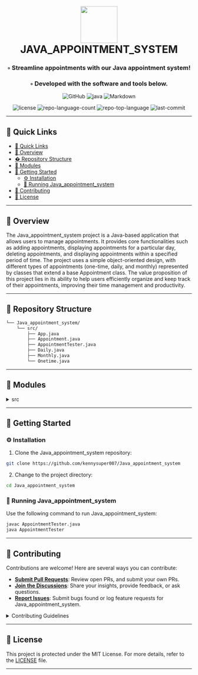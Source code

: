 <div align="center">
<h1>
   <img src="https://img.icons8.com/pulsar-color/96/markdown.png" width="100" height="100" />
   <br>
   JAVA_APPOINTMENT_SYSTEM
</h1>
<h3>◦ Streamline appointments with our Java appointment system!</h3>
<h3>◦ Developed with the software and tools below.</h3>

<p align="center">
<img src="https://img.shields.io/badge/GitHub-181717.svg?style=flat&logo=GitHub&logoColor=white" alt="GitHub">
<img src="https://img.shields.io/badge/java-%23ED8B00.svg?style=flat&logo=openjdk&logoColor=white" alt="java">
<img src="https://img.shields.io/badge/Markdown-000000.svg?style=flat&logo=Markdown&logoColor=white" alt="Markdown">
</p>

![license](https://img.shields.io/github/license/kennysuper007/Java_appointment_system?style=flat&labelColor=E5E4E2&color=869BB3)
![repo-language-count](https://img.shields.io/github/languages/count/kennysuper007/Java_appointment_system?style=flat&labelColor=E5E4E2&color=869BB3)
![repo-top-language](https://img.shields.io/github/languages/top/kennysuper007/Java_appointment_system?style=flat&labelColor=E5E4E2&color=869BB3)
![last-commit](https://img.shields.io/github/last-commit/kennysuper007/Java_appointment_system?style=flat&labelColor=E5E4E2&color=869BB3)
</div>

---

## 🔗 Quick Links
- [🔗 Quick Links](#-quick-links)
- [📍 Overview](#-overview)
- [� Repository Structure](#-repository-structure)
- [🧩 Modules](#-modules)
- [🚀 Getting Started](#-getting-started)
  - [⚙️ Installation](#️-installation)
  - [🤖 Running Java\_appointment\_system](#-running-java_appointment_system)
- [🤝 Contributing](#-contributing)
- [📄 License](#-license)

---

## 📍 Overview

The Java_appointment_system project is a Java-based application that allows users to manage appointments. It provides core functionalities such as adding appointments, displaying appointments for a particular day, deleting appointments, and displaying appointments within a specified period of time. The project uses a simple object-oriented design, with different types of appointments (one-time, daily, and monthly) represented by classes that extend a base Appointment class. The value proposition of this project lies in its ability to help users efficiently organize and keep track of their appointments, improving their time management and productivity.

---

## 📂 Repository Structure

```sh
└── Java_appointment_system/
    └── src/
        ├── App.java
        ├── Appointment.java
        ├── AppointmentTester.java
        ├── Daily.java
        ├── Monthly.java
        └── Onetime.java

```

---

## 🧩 Modules

<details closed><summary>src</summary>

| File                                                                                                                    | Summary                                                                                                                                                                                                                                                                                                                                                                                                                                                   |
| ---                                                                                                                     | ---                                                                                                                                                                                                                                                                                                                                                                                                                                                       |
| [Appointment.java](https://github.com/kennysuper007/Java_appointment_system/blob/main/src/Appointment.java)             | The code snippet in `Appointment.java` is responsible for managing appointments in a Java appointment system. It defines the `Appointment` class, which includes methods to add, display, and delete appointments based on criteria such as year, month, and day. The class also supports different types of appointments (one-time, daily, monthly) based on user input. The appointments are stored in an `ArrayList` for easy access and manipulation. |
| [AppointmentTester.java](https://github.com/kennysuper007/Java_appointment_system/blob/main/src/AppointmentTester.java) | The code snippet in `AppointmentTester.java` allows users to add, display, and delete appointments. It takes input for appointment details such as description, type, and date. The appointments are stored in an `ArrayList`.                                                                                                                                                                                                                            |
| [Monthly.java](https://github.com/kennysuper007/Java_appointment_system/blob/main/src/Monthly.java)                     | This code snippet is a part of the Java appointment system repository. It includes the Monthly class, which extends the Appointment class and provides functionality to check if an appointment occurs on a specific date. The code also defines a toString method to display the appointment details.                                                                                                                                                    |
| [Onetime.java](https://github.com/kennysuper007/Java_appointment_system/blob/main/src/Onetime.java)                     | This code snippet is a file named Onetime.java within the Java_appointment_system repository. It extends the Appointment class and represents a one-time appointment. It includes a constructor and a toString method to provide information about the appointment.                                                                                                                                                                                       |
| [App.java](https://github.com/kennysuper007/Java_appointment_system/blob/main/src/App.java)                             | The code snippet in the `App.java` file is the entry point of the Java appointment system repository. It prints Hello, World! when executed.                                                                                                                                                                                                                                                                                                              |
| [Daily.java](https://github.com/kennysuper007/Java_appointment_system/blob/main/src/Daily.java)                         | This code snippet is a class called Daily that extends the Appointment class. It represents a daily appointment in an appointment system. It has methods to check if it occurs on a specific date and to convert it to a string format.                                                                                                                                                                                                                   |

</details>

---

## 🚀 Getting Started
### ⚙️ Installation

1. Clone the Java_appointment_system repository:
```sh
git clone https://github.com/kennysuper007/Java_appointment_system
```

2. Change to the project directory:
```sh
cd Java_appointment_system
```

### 🤖 Running Java_appointment_system
Use the following command to run Java_appointment_system:
```sh
javac AppointmentTester.java
java AppointmentTester
```

---

## 🤝 Contributing

Contributions are welcome! Here are several ways you can contribute:

- **[Submit Pull Requests](https://github.com/kennysuper007/Java_appointment_system/blob/main/CONTRIBUTING.md)**: Review open PRs, and submit your own PRs.
- **[Join the Discussions](https://github.com/kennysuper007/Java_appointment_system/discussions)**: Share your insights, provide feedback, or ask questions.
- **[Report Issues](https://github.com/kennysuper007/Java_appointment_system/issues)**: Submit bugs found or log feature requests for Java_appointment_system.

<details closed>
<summary>Contributing Guidelines</summary>

1. **Fork the Repository**: Start by forking the project repository to your GitHub account.
2. **Clone Locally**: Clone the forked repository to your local machine using a Git client.
   ```sh
   git clone <your-forked-repo-url>
   ```
3. **Create a New Branch**: Always work on a new branch, giving it a descriptive name.
   ```sh
   git checkout -b new-feature-x
   ```
4. **Make Your Changes**: Develop and test your changes locally.
5. **Commit Your Changes**: Commit with a clear and concise message describing your updates.
   ```sh
   git commit -m 'Implemented new feature x.'
   ```
6. **Push to GitHub**: Push the changes to your forked repository.
   ```sh
   git push origin new-feature-x
   ```
7. **Submit a Pull Request**: Create a PR against the original project repository. Clearly describe the changes and their motivations.

Once your PR is reviewed and approved, it will be merged into the main branch.

</details>

---

## 📄 License


This project is protected under the MIT License. For more details, refer to the [LICENSE](https://choosealicense.com/licenses/) file.

---
